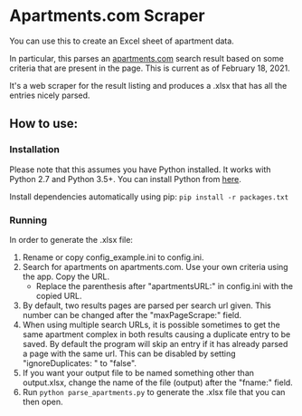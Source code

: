 # Apartments.com Scraper

You can use this to create an Excel sheet of apartment data.

In particular, this parses an [apartments.com](apartments.com) search result based on some criteria that are present in the page. This is current as of February 18, 2021.

It's a web scraper for the result listing and produces a .xlsx that has all the entries nicely parsed. 

## How to use:

### Installation
Please note that this assumes you have Python installed. It works with Python 2.7 and Python 3.5+.
You can install Python from [here](https://www.python.org/downloads/). 

Install dependencies automatically using pip: `pip install -r packages.txt`

### Running
In order to generate the .xlsx file:

1. Rename or copy config_example.ini to config.ini.
1. Search for apartments on apartments.com. Use your own criteria using the app. Copy the URL.
    - Replace the parenthesis after "apartmentsURL:" in config.ini with the copied URL.
1. By default, two results pages are parsed per search url given. This number can be changed after the "maxPageScrape:" field.
1. When using multiple search URLs, it is possible sometimes to get the same apartment complex in both results causing a duplicate entry to be saved. By default the program will skip an entry if it has already parsed a page with the same url. This can be disabled by setting "ignoreDuplicates: " to "false".
1. If you want your output file to be named something other than output.xlsx, change the name of the file (output) after the "fname:" field.
1. Run `python parse_apartments.py` to generate the .xlsx file that you can then open.

